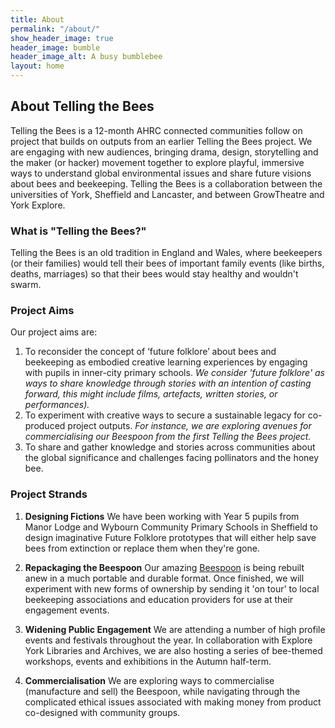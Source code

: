 ```yaml
---
title: About
permalink: "/about/"
show_header_image: true
header_image: bumble
header_image_alt: A busy bumblebee
layout: home
---
```


## About Telling the Bees
Telling the Bees is a 12-month AHRC connected communities follow on project that builds on outputs from an earlier Telling the Bees project. We are engaging with new audiences, bringing drama, design, storytelling and the maker (or hacker) movement together to explore playful, immersive ways to understand global environmental issues and share future visions about bees and beekeeping. Telling the Bees is a collaboration between the universities of York, Sheffield and Lancaster, and between GrowTheatre and York Explore.

### What is "Telling the Bees?"
Telling the Bees is an old tradition in England and Wales, where beekeepers (or their families) would tell their bees of important family events (like births, deaths, marriages) so that their bees would stay healthy and wouldn't swarm.

### Project Aims
Our project aims are:
1. To reconsider the concept of ‘future folklore’ about bees and beekeeping as embodied creative learning experiences by engaging with pupils in inner-city primary schools. _We consider 'future folklore' as ways to share knowledge through stories with an intention of casting forward, this might include films, artefacts, written stories, or performances)._
2. To experiment with creative ways to secure a sustainable legacy for co-produced project outputs. _For instance, we are exploring avenues for commercialising our Beespoon from the first Telling the Bees project._
3. To share and gather knowledge and stories across communities about the global significance and
challenges facing pollinators and the honey bee.

### Project Strands
1. **Designing Fictions**
We have been working with Year 5 pupils from Manor Lodge and Wybourn Community Primary Schools in Sheffield to design imaginative Future Folklore prototypes that will either help save bees from extinction or replace them when they're gone.

2. **Repackaging the Beespoon**
Our amazing [Beespoon](http://www.tellingthebees.buzz/beespoon/) is being rebuilt anew in a much portable and durable format. Once finished, we will experiment with new forms of ownership by sending it 'on tour' to local beekeeping associations and education providers for use at their engagement events.

3. **Widening Public Engagement**
We are attending a number of high profile events and festivals throughout the year. In collaboration with Explore York Libraries and Archives, we are also hosting a series of bee-themed workshops, events and exhibitions in the Autumn half-term.

4. **Commercialisation**
We are exploring ways to commercialise (manufacture and sell) the Beespoon, while navigating through the complicated ethical issues associated with making money from product co-designed with community groups.
